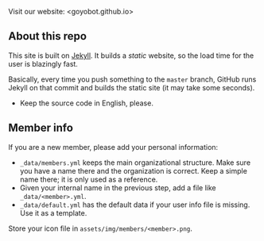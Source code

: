 Visit our website: <goyobot.github.io>

## About this repo

This site is built on [Jekyll](https://jekyllrb.com). It builds a *static* website, so the load time for the user is blazingly fast.

Basically, every time you push something to the `master` branch, GitHub runs Jekyll on that commit and builds the static site (it may take some seconds).

- Keep the source code in English, please.



## Member info

If you are a new member, please add your personal information:

- `_data/members.yml` keeps the main organizational structure. Make sure you have a name there and the organization is correct. Keep a simple name there; it is only used as a reference.
- Given your internal name in the previous step, add a file like `_data/<member>.yml`.
- `_data/default.yml` has the default data if your user info file is missing. Use it as a template.

Store your icon file in `assets/img/members/<member>.png`.

